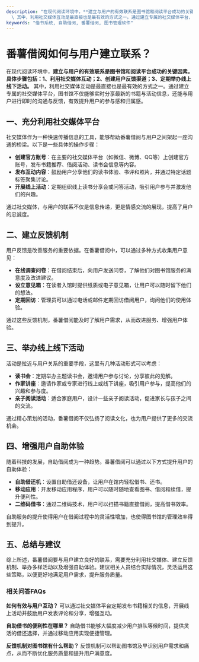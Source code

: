 ```yaml
---
description: "在现代阅读环境中，**建立与用户的有效联系是图书馆和阅读平台成功的关键因素。具体步骤包括：1、利用社交媒体互动；2、创建用户反馈渠道；3、定期举办线上线下活动。**\
  \ 其中，利用社交媒体互动是最直接也是最有效的方式之一。通过建立专属的社交媒体平台，图书馆不仅能够实时分享最新的书籍与活动信息，还能与用户进行即时的沟通与反馈，有效提升用户的参与感和归属感。"
keywords: "借书系统, 自助借阅, 番薯借阅, 图书管理软件"
---
```

# 番薯借阅如何与用户建立联系？

在现代阅读环境中，**建立与用户的有效联系是图书馆和阅读平台成功的关键因素。具体步骤包括：1、利用社交媒体互动；2、创建用户反馈渠道；3、定期举办线上线下活动。** 其中，利用社交媒体互动是最直接也是最有效的方式之一。通过建立专属的社交媒体平台，图书馆不仅能够实时分享最新的书籍与活动信息，还能与用户进行即时的沟通与反馈，有效提升用户的参与感和归属感。

## 一、充分利用社交媒体平台

社交媒体作为一种快速传播信息的工具，能够帮助番薯借阅与用户之间架起一座沟通的桥梁。以下是一些具体的操作步骤：

- **创建官方账号**：在主要的社交媒体平台（如微信、微博、QQ等）上创建官方账号，发布书籍推荐、借阅活动、读书会信息等内容。
- **发布互动内容**：鼓励用户分享他们的读书体验、书评和照片，并通过特定话题标签聚集讨论。
- **开展线上活动**：定期组织线上读书分享会或问答活动，吸引用户参与并激发他们的兴趣。

通过社交媒体，与用户的联系不仅是信息传递，更是情感交流的展现，提高了用户的忠诚度。

## 二、建立反馈机制

用户反馈是改善服务的重要依据。在番薯借阅中，可以通过多种方式收集用户意见：

- **在线调查问卷**：在借阅结束后，向用户发送问卷，了解他们对图书馆服务的满意度及改进建议。
- **设立意见箱**：在读者入馆时提供纸质或电子意见箱，让用户可以随时留下他们的想法。
- **定期回访**：管理员可以通过电话或邮件定期回访借阅用户，询问他们的使用体验。

通过这些反馈机制，番薯借阅能及时了解用户需求，从而改进服务、增强用户体验。

## 三、举办线上线下活动

活动是拉近与用户关系的重要手段，这里有几种活动形式可以考虑：

- **读书会**：定期举办主题读书会，邀请用户参与讨论，分享彼此的见解。
- **作家讲座**：邀请作家或专家进行线上或线下讲座，吸引用户参与，提高他们的兴趣和参与度。
- **亲子阅读活动**：适合家庭用户，设计一些亲子阅读活动，促进家长与孩子之间的交流。

通过精心策划的活动，番薯借阅不仅弘扬了阅读文化，也为用户提供了更多的交流机会。

## 四、增强用户自助体验

随着科技的发展，自助借阅成为一种趋势。番薯借阅可以通过以下方式提升用户的自助体验：

- **自助借还机**：设置自助借还设备，让用户在馆内轻松借书、还书。
- **移动应用**：开发移动应用程序，用户可以随时随地查看图书、借阅和续借，提升便利性。
- **二维码借书**：通过二维码技术，用户可以扫描书籍直接借阅，提高借书效率。

自助服务的提升使得用户在借阅过程中的灵活性增加，也使得图书馆的管理效率得到提升。

## 五、总结与建议

综上所述，番薯借阅要与用户建立良好的联系，需要充分利用社交媒体、建立反馈机制、举办多样活动以及增强自助体验。建议相关人员结合实际情况，灵活运用这些策略，以便更好地满足用户需求，提升服务质量。

### 相关问答FAQs

**如何有效与用户互动？**
可以通过社交媒体平台定期发布书籍相关的信息，开展线上活动并鼓励用户发表评论和分享，增强互动。

**自助借书的便利性在哪里？**
自助借书能够大幅度减少用户排队等候时间，提供灵活的借还选择，并通过移动应用实现便捷管理。

**反馈机制对图书馆有什么帮助？**
反馈机制可以帮助图书馆及早识别用户需求和痛点，从而不断优化服务质量和提升用户满意度。
